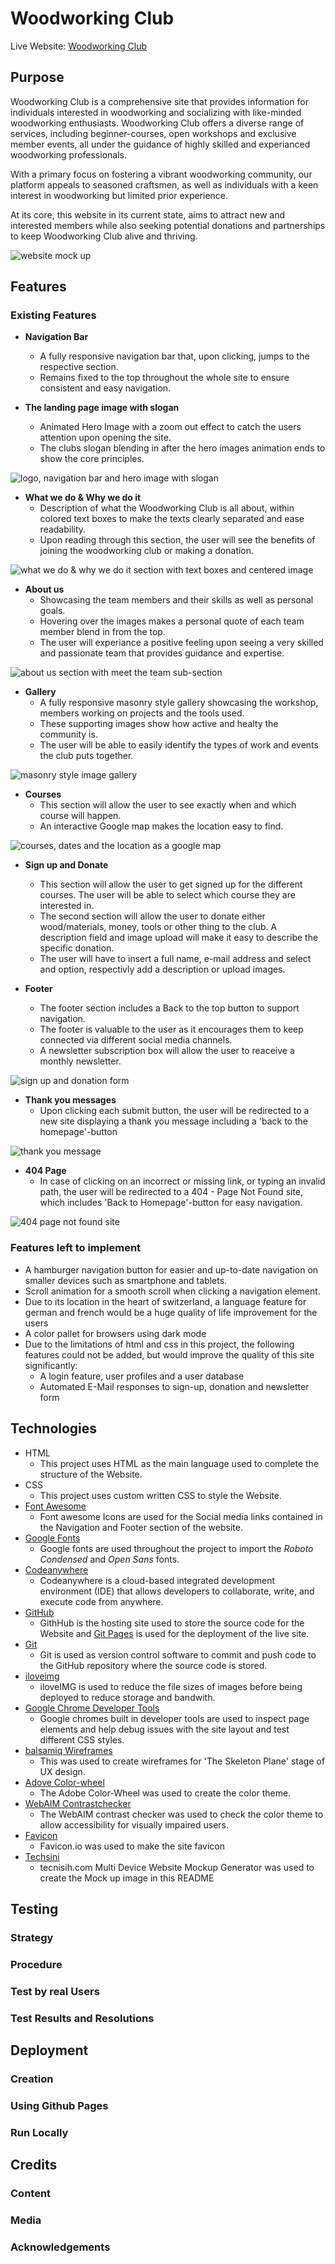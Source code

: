 # Woodworking Club
Live Website: [Woodworking Club](https://nixts.github.io/woodworking-club/index.html)

## Purpose
Woodworking Club is a comprehensive site that provides information for individuals interested in woodworking and socializing with like-minded woodworking enthusiasts. Woodworking Club offers a diverse range of services, including beginner-courses, open workshops and exclusive member events, all under the guidance of highly skilled and experianced woodworking professionals.

With a primary focus on fostering a vibrant woodworking community, our platform appeals to seasoned craftsmen, as well as individuals with a keen interest in woodworking but limited prior experience.

At its core, this website in its current state, aims to attract new and interested members while also seeking potential donations and partnerships to keep Woodworking Club alive and thriving.

![website mock up](assets/docs/techsini.jpg)

## **Features**
### **Existing Features**
+ **Navigation Bar**
  + A fully responsive navigation bar that, upon clicking, jumps to the respective section.
  + Remains fixed to the top throughout the whole site to ensure consistent and easy navigation. 

+ **The landing page image with slogan**
  + Animated Hero Image with a zoom out effect to catch the users attention upon opening the site.
  + The clubs slogan blending in after the hero images animation ends to show the core principles.

![logo, navigation bar and hero image with slogan](assets/docs/website-home.jpg)

+ **What we do & Why we do it**
  + Description of what the Woodworking Club is all about, within colored text boxes to make the texts clearly separated and ease readability. 
  +  Upon reading through this section, the user will see the benefits of joining the woodworking club or making a donation.

![what we do & why we do it section with text boxes and centered image](assets/docs/website-what-we-do.jpg)

+ **About us**
  + Showcasing the team members and their skills as well as personal goals.
  + Hovering over the images makes a personal quote of each team member blend in from the top.
  + The user will experiance a positive feeling upon seeing a very skilled and passionate team that provides guidance and expertise.

![about us section with meet the team sub-section](assets/docs/website-about-us.jpg)

+ **Gallery**
  + A fully responsive masonry style gallery showcasing the workshop, members working on projects and the tools used.
  + These supporting images show how active and healty the community is.
  + The user will be able to easily identify the types of work and events the club puts together.

![masonry style image gallery](assets/docs/website-gallery.jpg)

+ **Courses**
  + This section will allow the user to see exactly when and which course will happen.
  + An interactive Google map makes the location easy to find.

![courses, dates and the location as a google map](assets/docs/website-courses.jpg)

+ **Sign up and Donate**
  + This section will allow the user to get signed up for the different courses. The user will be able to select which course they are interested in.
  + The second section will allow the user to donate either wood/materials, money, tools or other thing to the club. A description field and image upload will make it easy to describe the specific donation.
  + The user will have to insert a full name, e-mail address and select and option, respectivly add a description or upload images.

+ **Footer**
  + The footer section includes a Back to the top button to support navigation.
  + The footer is valuable to the user as it encourages them to keep connected via different social media channels.
  + A newsletter subscription box will allow the user to reaceive a monthly newsletter.

![sign up and donation form](assets/docs/website-sign-up-footer.jpg)

+ **Thank you messages**
  + Upon clicking each submit button, the user will be redirected to a new site displaying a thank you message including a 'back to the homepage'-button

![thank you message](assets/docs/website-thank-you.jpg)

+ **404 Page**
  + In case of clicking on an incorrect or missing link, or typing an invalid path, the user will be redirected to a 404 - Page Not Found site, which includes 'Back to Homepage'-button for easy navigation.
  

![404 page not found site](assets/docs/website-404.jpg)

### **Features left to implement**
+ A hamburger navigation button for easier and up-to-date navigation on smaller devices such as smartphone and tablets.
+ Scroll animation for a smooth scroll when clicking a navigation element.
+ Due to its location in the heart of switzerland, a language feature for german and french would be a huge quality of life improvement for the users
+ A color pallet for browsers using dark mode
+ Due to the limitations of html and css in this project, the following features could not be added, but would improve the quality of this site significantly:
  + A login feature, user profiles and a user database
  + Automated E-Mail responses to sign-up, donation and newsletter form

## Technologies
+ HTML
  + This project uses HTML as the main language used to complete the structure of the Website.
+ CSS
  + This project uses custom written CSS to style the Website.
+ [Font Awesome](https://fontawesome.com/)
  + Font awesome Icons are used for the Social media links contained in the Navigation and Footer section of the website.
+ [Google Fonts](https://fonts.google.com/)
  + Google fonts are used throughout the project to import the *Roboto Condensed* and *Open Sans* fonts.
+ [Codeanywhere](https://app.codeanywhere.com/)
  + Codeanywhere is a cloud-based integrated development environment (IDE) that allows developers to collaborate, write, and execute code from anywhere.
+ [GitHub](https://github.com/)
  + GithHub is the hosting site used to store the source code for the Website and [Git Pages](https://pages.github.com/) is used for the deployment of the live site.
+ [Git](https://git-scm.com/)
  + Git is used as version control software to commit and push code to the GitHub repository where the source code is stored.
+ [iloveimg](https://iloveimg.com/)
  + iloveIMG is used to reduce the file sizes of images before being deployed to reduce storage and bandwith.
+ [Google Chrome Developer Tools](https://developers.google.com/web/tools/chrome-devtools)
  + Google chromes built in developer tools are used to inspect page elements and help debug issues with the site layout and test different CSS styles.
+ [balsamiq Wireframes](https://balsamiq.com/wireframes/)
  + This was used to create wireframes for 'The Skeleton Plane' stage of UX design.
+ [Adove Color-wheel](https://color.adobe.com/de/create/color-wheel)
  + The Adobe Color-Wheel was used to create the color theme.
+ [WebAIM Contrastchecker](https://webaim.org/resources/contrastchecker/)
  + The WebAIM contrast checker was used to check the color theme to allow  accessibility for visually impaired users.
+ [Favicon](https://favicon.io/)
  + Favicon.io was used to make the site favicon 
+ [Techsini](http://techsini.com/multi-mockup/index.php)
  + tecnisih.com Multi Device Website Mockup Generator was used to create the Mock up image in this README


## Testing
### Strategy
### Procedure
### Test by real Users
### Test Results and Resolutions

## Deployment
### Creation
### Using Github Pages
### Run Locally

## Credits
### Content
### Media
### Acknowledgements